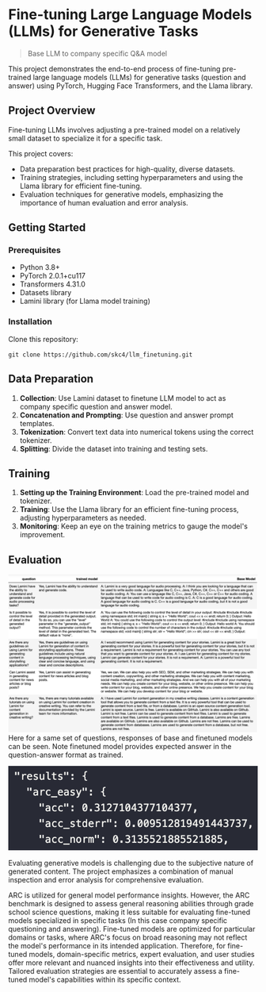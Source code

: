# Fine-tuning Large Language Models (LLMs) for Generative Tasks
> Base LLM to company specific Q&A model

This project demonstrates the end-to-end process of fine-tuning pre-trained large language models (LLMs) for generative tasks (question and answer) using PyTorch, Hugging Face Transformers, and the Llama library.

## Project Overview

Fine-tuning LLMs involves adjusting a pre-trained model on a relatively small dataset to specialize it for a specific task. 

This project covers:
- Data preparation best practices for high-quality, diverse datasets.
- Training strategies, including setting hyperparameters and using the Llama library for efficient fine-tuning.
- Evaluation techniques for generative models, emphasizing the importance of human evaluation and error analysis.

## Getting Started

### Prerequisites

- Python 3.8+
- PyTorch 2.0.1+cu117
- Transformers 4.31.0
- Datasets library
- Lamini library (for Llama model training)

### Installation

Clone this repository:
   ```
   git clone https://github.com/skc4/llm_finetuning.git
   ```

## Data Preparation

1. **Collection**: Use Lamini dataset to finetune LLM model to act as company specific question and answer model.
2. **Concatenation and Prompting**: Use question and answer prompt templates.
3. **Tokenization**: Convert text data into numerical tokens using the correct tokenizer.
4. **Splitting**: Divide the dataset into training and testing sets.

## Training

1. **Setting up the Training Environment**: Load the pre-trained model and tokenizer.
2. **Training**: Use the Llama library for an efficient fine-tuning process, adjusting hyperparameters as needed.
3. **Monitoring**: Keep an eye on the training metrics to gauge the model's improvement.

## Evaluation
![Alt text](image.png)
Here for a same set of questions, responses of base and finetuned models can be seen. Note finetuned model provides expected answer in the question-answer format as trained.

![Alt text](image-1.png)

Evaluating generative models is challenging due to the subjective nature of generated content. The project emphasizes a combination of manual inspection and error analysis for comprehensive evaluation.

ARC is utilized for general model performance insights. However, the ARC benchmark is designed to assess general reasoning abilities through grade school science questions, making it less suitable for evaluating fine-tuned models specialized in specific tasks (In this case company specific questioning and answering). Fine-tuned models are optimized for particular domains or tasks, where ARC's focus on broad reasoning may not reflect the model's performance in its intended application. Therefore, for fine-tuned models, domain-specific metrics, expert evaluation, and user studies offer more relevant and nuanced insights into their effectiveness and utility. Tailored evaluation strategies are essential to accurately assess a fine-tuned model's capabilities within its specific context.
